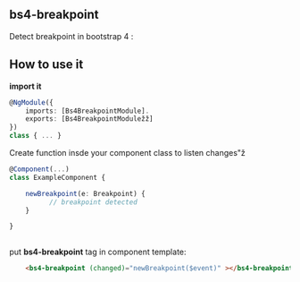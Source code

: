 ## bs4-breakpoint ##


Detect breakpoint in bootstrap 4  :

How to use it
-------------

**import it**

```ts
@NgModule({
    imports: [Bs4BreakpointModule].
    exports: [Bs4BreakpointModuležž]
})
class { ... }
```

Create function insde your component  class to listen changes"ž

```ts
@Component(...)
class ExampleComponent {

    newBreakpoint(e: Breakpoint) {
          // breakpoint detected
    }

}
    
```
put  **bs4-breakpoint** tag in component template:

```html
    <bs4-breakpoint (changed)="newBreakpoint($event)" ></bs4-breakpoint>
```

